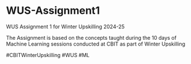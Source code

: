 # WUS-Assignment1
WUS Assignment 1 for Winter Upskilling 2024-25

The Assignment is based on the concepts taught during the 10 days of Machine Learning sessions conducted at CBIT as part of Winter Upskilling

#CBITWinterUpskilling #WUS #ML 
